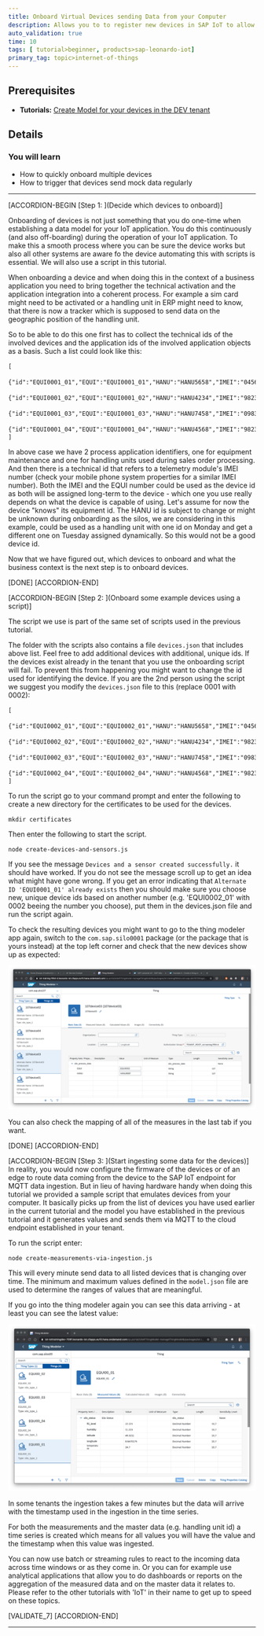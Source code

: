 ```yaml
---
title: Onboard Virtual Devices sending Data from your Computer
description: Allows you to to register new devices in SAP IoT to allow it to send data.
auto_validation: true
time: 10
tags: [ tutorial>beginner, products>sap-leonardo-iot]
primary_tag: topic>internet-of-things
---
```


## Prerequisites
 - **Tutorials:** [Create Model for your devices in the DEV tenant](iotae-api-postman)

## Details
### You will learn
  - How to quickly onboard multiple devices
  - How to trigger that devices send mock data regularly

---

[ACCORDION-BEGIN [Step 1: ](Decide which devices to onboard)]

Onboarding of devices is not just something that you do one-time when establishing a data model for your IoT application. You do this continuously (and also off-boarding) during the operation of your IoT application. To make this a smooth process where you can be sure the device works but also all other systems are aware fo the device automating this with scripts is essential. We will also use a script in this tutorial.

When onboarding a device and when doing this in the context of a business application you need to bring together the technical activation and the application integration into a coherent process. For example a sim card might need to be activated or a handling unit in ERP might need to know, that there is now a tracker which is supposed to send data on the geographic position of the handling unit.

So to be able to do this one first has to collect the technical ids of the involved devices and the application ids of the involved application objects as a basis. Such a list could look like this:

```
[
  {"id":"EQUI0001_01","EQUI":"EQUI0001_01","HANU":"HANU5658","IMEI":"0456456580934"},
  {"id":"EQUI0001_02","EQUI":"EQUI0001_02","HANU":"HANU4234","IMEI":"9823065469902"},
  {"id":"EQUI0001_03","EQUI":"EQUI0001_03","HANU":"HANU7458","IMEI":"0983409580934"},
  {"id":"EQUI0001_04","EQUI":"EQUI0001_04","HANU":"HANU4568","IMEI":"9823098409902"}
]
```

In above case we have 2 process application identifiers, one for equipment maintenance and one for handling units used during sales order processing. And then there is a technical id that refers to a telemetry module's IMEI number (check your mobile phone system properties for a similar IMEI number). Both the IMEI and the EQUI number could be used as the device id as both will be assigned long-term to the device - which one you use really depends on what the device is capable of using. Let's assume for now the device "knows" its equipment id. The HANU id is subject to change or might be unknown during onboarding as the silos, we are considering in this example, could be used as a handling unit with one id on Monday and get a different one on Tuesday assigned dynamically. So this would not be a good device id.

Now that we have figured out, which devices to onboard and what the business context is the next step is to onboard devices.

[DONE]
[ACCORDION-END]

[ACCORDION-BEGIN [Step 2: ](Onboard some example devices using a script)]

The script we use is part of the same set of scripts used in the previous tutorial.

The folder with the scripts also contains a file `devices.json` that includes above list. Feel free to add additional devices with additional, unique ids. If the devices exist already in the tenant that you use the onboarding script will fail. To prevent this from happening you might want to change the id used for identifying the device. If you are the 2nd person using the script we suggest you modify the `devices.json` file to this (replace 0001 with 0002):

```
[
  {"id":"EQUI0002_01","EQUI":"EQUI0002_01","HANU":"HANU5658","IMEI":"0456456580934"},
  {"id":"EQUI0002_02","EQUI":"EQUI0002_02","HANU":"HANU4234","IMEI":"9823065469902"},
  {"id":"EQUI0002_03","EQUI":"EQUI0002_03","HANU":"HANU7458","IMEI":"0983409580934"},
  {"id":"EQUI0002_04","EQUI":"EQUI0002_04","HANU":"HANU4568","IMEI":"9823098409902"}
]
```

To run the script go to your command prompt and enter the following to create a new directory for the certificates to be used for the devices.

```
mkdir certificates
```

Then enter the following to start the script.

```
node create-devices-and-sensors.js
```

If you see the message `Devices and a sensor created successfully.` it should have worked. If you do not see the message scroll up to get an idea what might have gone wrong. If you get an error indicating that `Alternate ID 'EQUI0001_01' already exists` then you should make sure you choose new, unique device ids based on another number (e.g. 'EQUI0002_01' with 0002 beeing the number you choose), put them in the devices.json file and run the script again.

To check the resulting devices you might want to go to the thing modeler app again, switch to the `com.sap.silo0001` package (or the package that is yours instead) at the top left corner and check that the new devices show up as expected:

![New device with process data in place](device.png)

You can also check the mapping of all of the measures in the last tab if you want.

[DONE]
[ACCORDION-END]


[ACCORDION-BEGIN [Step 3: ](Start ingesting some data for the devices)]
In reality, you would now configure the firmware of the devices or of an edge to route data coming from the device to the SAP IoT endpoint for MQTT data ingestion. But in lieu of having hardware handy when doing this tutorial we provided a sample script that emulates devices from your computer. It basically picks up from the list of devices you have used earlier in the current tutorial and the model you have established in the previous tutorial and it generates values and sends them via MQTT to the cloud endpoint established in your tenant.

To run the script enter:

```
node create-measurements-via-ingestion.js
```

This will every minute send data to all listed devices that is changing over time. The minimum and maximum values defined in the `model.json` file are used to determine the ranges of values that are meaningful.

If you go into the thing modeler again you can see this data arriving - at least you can see the latest value:


![Measured values showing up](measures.png)

In some tenants the ingestion takes a few minutes but the data will arrive with the timestamp used in the ingestion in the time series.

For both the measurements and the master data (e.g. handling unit id) a time series is created which means for all values you will have the value and the timestamp when this value was ingested.

You can now use batch or streaming rules to react to the incoming data across time windows or as they come in. Or you can for example use analytical applications that allow you to do dashboards or reports on the aggregation of the measured data and on the master data it relates to. Please refer to the other tutorials with 'IoT' in their name to get up to speed on these topics.

[VALIDATE_7]
[ACCORDION-END]

---

